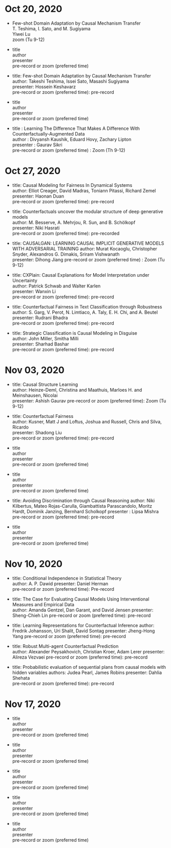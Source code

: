 # 	Oct 20, 2020	
 *  Few-shot Domain Adaptation by Causal Mechanism Transfer   
    T. Teshima, I. Sato, and M. Sugiyama    
    Yiwei Lu   
    zoom (Tu 9-12)   
    
 *   title   
    author   
    presenter   
    pre-record or zoom (preferred time)    
    
 *   title: Few-shot Domain Adaptation by Causal Mechanism Transfer   
    author: Takeshi Teshima, Issei Sato, Masashi Sugiyama   
    presenter: Hossein Keshavarz   
    pre-record or zoom (preferred time): pre-record    
   
 *   title   
    author   
    presenter   
    pre-record or zoom (preferred time)    
    
 *   title : Learning The Difference That Makes A Difference With Counterfactually-Augmented Data  
    author : Divyansh Kaushik, Eduard Hovy, Zachary Lipton     
    presenter : Gaurav Sikri     
    pre-record or zoom (preferred time) : Zoom (Th 9-12)      
    
#	Oct 27, 2020				
 *  title: Causal Modeling for Fairness In Dynamical Systems   
    author: Elliot Creager, David Madras, Toniann Pitassi, Richard Zemel    
    presenter: Haonan Duan   
    pre-record or zoom (preferred time): pre-record    
   
 *   title: Counterfactuals uncover the modular structure of deep generative models    
    author: M. Besserve, A. Mehrjou, R. Sun, and B. Schölkopf          
    presenter: Niki Hasrati       
    pre-record or zoom (preferred time): pre-recorded           
    
 *   title:  CAUSALGAN: LEARNING CAUSAL IMPLICIT GENERATIVE MODELS WITH ADVERSARIAL TRAINING
    author:  Murat Kocaoglu, Christopher Snyder, Alexandros G. Dimakis, Sriram Vishwanath  
    presenter: Dihong Jiang
    pre-record or zoom (preferred time) : Zoom (Tu 9-12)
    
 *   title: CXPlain: Causal Explanations for Model Interpretation under Uncertainty                   
    author: Patrick Schwab and Walter Karlen                  
    presenter: Wanxin Li                   
    pre-record or zoom (preferred time): pre-record   
    
 *   title: Counterfactual Fairness in Text Classification through Robustness   
    author: S. Garg, V. Perot, N. Limtiaco, A. Taly, E. H. Chi, and A. Beutel          
    presenter: Rudrani Bhadra    
    pre-record or zoom (preferred time): pre-record    

 *   title: Strategic Classification is Causal Modeling in Disguise          
    author: John Miller, Smitha Milli       
    presenter: Sharhad Bashar       
    pre-record or zoom (preferred time): pre-record          
    
#	Nov 03, 2020		
 *  title: Causal Structure Learning   
    author: Heinze-Deml, Christina and Maathuis, Marloes H. and Meinshausen, Nicolai    
    presenter: Ashish Gaurav
    pre-record or zoom (preferred time): Zoom (Tu 9-12)
    
 *   title: Counterfactual Fairness   
    author: Kusner, Matt J and Loftus, Joshua and Russell, Chris and Silva, Ricardo          
    presenter: Shadong Liu          
    pre-record or zoom (preferred time): pre-record          
    
 *   title   
    author   
    presenter   
    pre-record or zoom (preferred time)    
    
 *   title   
    author   
    presenter   
    pre-record or zoom (preferred time)    
    
 *   title: Avoiding Discrimination through Causal Reasoning
    author: Niki Kilbertus, Mateo Rojas-Carulla, Giambattista Parascandolo, Moritz Hardt, Dominik Janzing, Bernhard Scholkopf
    presenter : Lipsa Mishra   
    pre-record or zoom (preferred time): pre-record
    
 *   title   
    author   
    presenter      
    pre-record or zoom (preferred time)    
    
#	Nov 10, 2020			
 *  title: Conditional Independence in Statistical Theory  
    author: A. P. Dawid 
    presenter: Daniel Herman  
    pre-record or zoom (preferred time): Pre-record    
    
 *   title: The Case for Evaluating Causal Models Using Interventional Measures and Empirical Data   
    author: Amanda Gentzel, Dan Garant, and David Jensen
    presenter: Sheng-Chieh Lin
    pre-record or zoom (preferred time): pre-record
    
 *   title: Learning Representations for Counterfactual Inference 
    author: Fredrik Johansson, Uri Shalit, David Sontag
    presenter: Jheng-Hong Yang
    pre-record or zoom (preferred time): pre-record
   
 *  title: Robust Multi-agent Counterfactual Prediction   
    author: Alexander Peysakhovich, Christian Kroer, Adam Lerer
    presenter: Alireza Vezvaei
    pre-record or zoom (preferred time): pre-record    
    
 *   title: Probabilistic evaluation of sequential plans from causal models with hidden variables
    authors: Judea Pearl, James Robins
    presenter: Dahlia Shehata          
    pre-record or zoom (preferred time): pre-record   
    
#	Nov 17, 2020
 *  title   
    author    
    presenter  
    pre-record or zoom (preferred time)    
   
 *   title   
    author   
    presenter   
    pre-record or zoom (preferred time)    
    
 *   title   
    author   
    presenter   
    pre-record or zoom (preferred time)    
   
 *   title   
    author   
    presenter   
    pre-record or zoom (preferred time)    
    
 *   title   
    author   
    presenter      
    pre-record or zoom (preferred time)    
